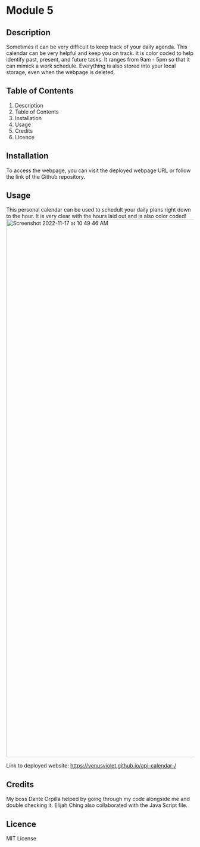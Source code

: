 # Module 5

## Description 
Sometimes it can be very difficult to keep track of your daily agenda. This calendar can be very helpful and keep you on track. It is color coded to help identify past, present, and future tasks. It ranges from 9am - 5pm so that it can mimick a work schedule. Everything is also stored into your local storage, even when the webpage is deleted. 

## Table of Contents
1. Description
2. Table of Contents
3. Installation
4. Usage
5. Credits
6. Licence

## Installation 
To access the webpage, you can visit the deployed webpage URL or follow the link of the Github repository. 

## Usage
This personal calendar can be used to schedult your daily plans right down to the hour. It is very clear with the hours laid out and is also color coded!
<img width="1440" alt="Screenshot 2022-11-17 at 10 49 46 AM" src="https://user-images.githubusercontent.com/115984242/210299163-dd93f498-b895-4f40-a18a-e4c8625d2afd.png">

Link to deployed website: https://venusviolet.github.io/api-calendar-/ 

## Credits 
My boss Dante Orpilla helped by going through my code alongside me and double checking it. Elijah Ching also collaborated with the Java Script file. 


## Licence 
MIT License